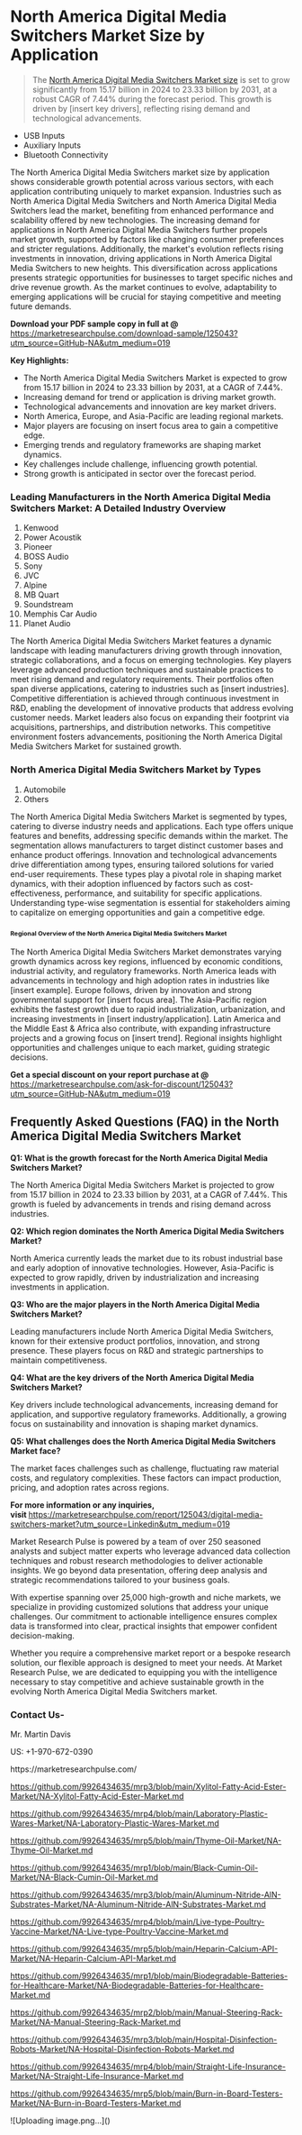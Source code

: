 <h1>North America Digital Media Switchers Market&nbsp;Size by Application</h1><blockquote><p>The <a href="https://marketresearchpulse.com/download-sample/125043?utm_source=GitHub-NA&amp;utm_medium=019">North America Digital Media Switchers Market size</a> is set to grow significantly from 15.17 billion in 2024 to 23.33 billion by 2031, at a robust CAGR of 7.44% during the forecast period. This growth is driven by [insert key drivers], reflecting rising demand and technological advancements.</p></blockquote><ul><li>USB Inputs <li> Auxiliary Inputs <li> Bluetooth Connectivity</li></ul><p>The North America Digital Media Switchers market size by application shows considerable growth potential across various sectors, with each application contributing uniquely to market expansion. Industries such as North America Digital Media Switchers and North America Digital Media Switchers lead the market, benefiting from enhanced performance and scalability offered by new technologies. The increasing demand for applications in North America Digital Media Switchers further propels market growth, supported by factors like changing consumer preferences and stricter regulations. Additionally, the market's evolution reflects rising investments in innovation, driving applications in North America Digital Media Switchers to new heights. This diversification across applications presents strategic opportunities for businesses to target specific niches and drive revenue growth. As the market continues to evolve, adaptability to emerging applications will be crucial for staying competitive and meeting future demands.</p><p><strong>Download your PDF sample copy in full at @ </strong><a href="https://marketresearchpulse.com/download-sample/125043?utm_source=GitHub-NA&amp;utm_medium=019">https://marketresearchpulse.com/download-sample/125043?utm_source=GitHub-NA&amp;utm_medium=019</a></p><p><strong>Key Highlights: </strong></p><ul><li>The North America Digital Media Switchers Market is expected to grow from 15.17 billion in 2024 to 23.33 billion by 2031, at a CAGR of 7.44%.</li><li>Increasing demand for trend or application is driving market growth.</li><li>Technological advancements and innovation are key market drivers.</li><li>North America, Europe, and Asia-Pacific are leading regional markets.</li><li>Major players are focusing on insert focus area to gain a competitive edge.</li><li>Emerging trends and regulatory frameworks are shaping market dynamics.</li><li>Key challenges include challenge, influencing growth potential.</li><li>Strong growth is anticipated in sector over the forecast period.</li></ul><h3>Leading Manufacturers in the North America Digital Media Switchers Market: A Detailed Industry Overview</h3><ol><li>Kenwood</li><li>Power Acoustik</li><li>Pioneer</li><li>BOSS Audio</li><li>Sony</li><li>JVC</li><li>Alpine</li><li>MB Quart</li><li>Soundstream</li><li>Memphis Car Audio</li><li>Planet Audio</li></ol><div class="flex max-w-full flex-col flex-grow"><div class="min-h-8 text-message flex w-full flex-col items-end gap-2 whitespace-normal break-words [.text-message+&amp;]:mt-5" dir="auto" data-message-author-role="assistant" data-message-id="fd8432e4-4910-450d-b182-61b7bfb0a01f" data-message-model-slug="gpt-4o"><div class="flex w-full flex-col gap-1 empty:hidden first:pt-[3px]"><div class="markdown prose w-full break-words dark:prose-invert light"><p>The North America Digital Media Switchers Market features a dynamic landscape with leading manufacturers driving growth through innovation, strategic collaborations, and a focus on emerging technologies. Key players leverage advanced production techniques and sustainable practices to meet rising demand and regulatory requirements. Their portfolios often span diverse applications, catering to industries such as [insert industries]. Competitive differentiation is achieved through continuous investment in R&amp;D, enabling the development of innovative products that address evolving customer needs. Market leaders also focus on expanding their footprint via acquisitions, partnerships, and distribution networks. This competitive environment fosters advancements, positioning the North America Digital Media Switchers Market for sustained growth.</p></div></div></div></div><h3>North America Digital Media Switchers Market by Types</h3><ol><li>Automobile <li> Others</li></ol><div class="flex max-w-full flex-col flex-grow"><div class="min-h-8 text-message flex w-full flex-col items-end gap-2 whitespace-normal break-words [.text-message+&amp;]:mt-5" dir="auto" data-message-author-role="assistant" data-message-id="084470be-0bb7-4664-bddf-5156b4f41249" data-message-model-slug="gpt-4o-mini"><div class="flex w-full flex-col gap-1 empty:hidden first:pt-[3px]"><div class="markdown prose w-full break-words dark:prose-invert light"><p>The North America Digital Media Switchers Market is segmented by types, catering to diverse industry needs and applications. Each type offers unique features and benefits, addressing specific demands within the market. The segmentation allows manufacturers to target distinct customer bases and enhance product offerings. Innovation and technological advancements drive differentiation among types, ensuring tailored solutions for varied end-user requirements. These types play a pivotal role in shaping market dynamics, with their adoption influenced by factors such as cost-effectiveness, performance, and suitability for specific applications. Understanding type-wise segmentation is essential for stakeholders aiming to capitalize on emerging opportunities and gain a competitive edge.</p></div></div></div></div><h3><span style="font-size: 11px;">Regional Overview of the North America Digital Media Switchers Market</span></h3><div class="flex max-w-full flex-col flex-grow"><div class="min-h-8 text-message flex w-full flex-col items-end gap-2 whitespace-normal break-words [.text-message+&amp;]:mt-5" dir="auto" data-message-author-role="assistant" data-message-id="e9038762-ce64-4e30-91c9-9bd413514231" data-message-model-slug="gpt-4o-mini"><div class="flex w-full flex-col gap-1 empty:hidden first:pt-[3px]"><div class="markdown prose w-full break-words dark:prose-invert light"><p>The North America Digital Media Switchers Market demonstrates varying growth dynamics across key regions, influenced by economic conditions, industrial activity, and regulatory frameworks. North America leads with advancements in technology and high adoption rates in industries like [insert example]. Europe follows, driven by innovation and strong governmental support for [insert focus area]. The Asia-Pacific region exhibits the fastest growth due to rapid industrialization, urbanization, and increasing investments in [insert industry/application]. Latin America and the Middle East &amp; Africa also contribute, with expanding infrastructure projects and a growing focus on [insert trend]. Regional insights highlight opportunities and challenges unique to each market, guiding strategic decisions.</p></div></div></div></div><p><strong>Get a special discount on your report purchase at @ </strong><a href="https://marketresearchpulse.com/ask-for-discount/125043?utm_source=GitHub-NA&amp;utm_medium=019">https://marketresearchpulse.com/ask-for-discount/125043?utm_source=GitHub-NA&amp;utm_medium=019</a></p><h2>Frequently Asked Questions (FAQ) in the North America Digital Media Switchers Market</h2><p><strong>Q1: What is the growth forecast for the North America Digital Media Switchers Market?</strong></p><p>The North America Digital Media Switchers Market is projected to grow from 15.17 billion in 2024 to 23.33 billion by 2031, at a CAGR of 7.44%. This growth is fueled by advancements in trends and rising demand across industries.</p><p><strong>Q2: Which region dominates the North America Digital Media Switchers Market?</strong></p><p>North America currently leads the market due to its robust industrial base and early adoption of innovative technologies. However, Asia-Pacific is expected to grow rapidly, driven by industrialization and increasing investments in application.</p><p><strong>Q3: Who are the major players in the North America Digital Media Switchers Market?</strong></p><p>Leading manufacturers include North America Digital Media Switchers, known for their extensive product portfolios, innovation, and strong presence. These players focus on R&amp;D and strategic partnerships to maintain competitiveness.</p><p><strong>Q4: What are the key drivers of the North America Digital Media Switchers Market?</strong></p><p>Key drivers include technological advancements, increasing demand for application, and supportive regulatory frameworks. Additionally, a growing focus on sustainability and innovation is shaping market dynamics.</p><p><strong>Q5: What challenges does the North America Digital Media Switchers Market face?</strong></p><p>The market faces challenges such as challenge, fluctuating raw material costs, and regulatory complexities. These factors can impact production, pricing, and adoption rates across regions.</p><p><strong>For more information or any inquiries, visit&nbsp;</strong><a href="https://marketresearchpulse.com/report/125043/digital-media-switchers-market?utm_source=Linkedin&utm_medium=019">https://marketresearchpulse.com/report/125043/digital-media-switchers-market?utm_source=Linkedin&utm_medium=019</a></p><p>Market Research Pulse is powered by a team of over 250 seasoned analysts and subject matter experts who leverage advanced data collection techniques and robust research methodologies to deliver actionable insights. We go beyond data presentation, offering deep analysis and strategic recommendations tailored to your business goals.</p><p>With expertise spanning over 25,000 high-growth and niche markets, we specialize in providing customized solutions that address your unique challenges. Our commitment to actionable intelligence ensures complex data is transformed into clear, practical insights that empower confident decision-making.</p><p>Whether you require a comprehensive market report or a bespoke research solution, our flexible approach is designed to meet your needs. At Market Research Pulse, we are dedicated to equipping you with the intelligence necessary to stay competitive and achieve sustainable growth in the evolving North America Digital Media Switchers market.</p><h3><strong>Contact Us-</strong></h3><p>Mr. Martin Davis</p><p>US: +1-970-672-0390</p><p>https://marketresearchpulse.com/</p><p><a href="https://github.com/9926434635/mrp3/blob/main/Xylitol-Fatty-Acid-Ester-Market/NA-Xylitol-Fatty-Acid-Ester-Market.md">https://github.com/9926434635/mrp3/blob/main/Xylitol-Fatty-Acid-Ester-Market/NA-Xylitol-Fatty-Acid-Ester-Market.md</a></p><p><a href="https://github.com/9926434635/mrp4/blob/main/Laboratory-Plastic-Wares-Market/NA-Laboratory-Plastic-Wares-Market.md">https://github.com/9926434635/mrp4/blob/main/Laboratory-Plastic-Wares-Market/NA-Laboratory-Plastic-Wares-Market.md</a></p><p><a href="https://github.com/9926434635/mrp5/blob/main/Thyme-Oil-Market/NA-Thyme-Oil-Market.md">https://github.com/9926434635/mrp5/blob/main/Thyme-Oil-Market/NA-Thyme-Oil-Market.md</a></p><p><a href="https://github.com/9926434635/mrp1/blob/main/Black-Cumin-Oil-Market/NA-Black-Cumin-Oil-Market.md">https://github.com/9926434635/mrp1/blob/main/Black-Cumin-Oil-Market/NA-Black-Cumin-Oil-Market.md</a></p><p><a href="https://github.com/9926434635/mrp3/blob/main/Aluminum-Nitride-AlN-Substrates-Market/NA-Aluminum-Nitride-AlN-Substrates-Market.md">https://github.com/9926434635/mrp3/blob/main/Aluminum-Nitride-AlN-Substrates-Market/NA-Aluminum-Nitride-AlN-Substrates-Market.md</a></p><p><a href="https://github.com/9926434635/mrp4/blob/main/Live-type-Poultry-Vaccine-Market/NA-Live-type-Poultry-Vaccine-Market.md">https://github.com/9926434635/mrp4/blob/main/Live-type-Poultry-Vaccine-Market/NA-Live-type-Poultry-Vaccine-Market.md</a></p><p><a href="https://github.com/9926434635/mrp5/blob/main/Heparin-Calcium-API-Market/NA-Heparin-Calcium-API-Market.md">https://github.com/9926434635/mrp5/blob/main/Heparin-Calcium-API-Market/NA-Heparin-Calcium-API-Market.md</a></p><p><a href="https://github.com/9926434635/mrp1/blob/main/Biodegradable-Batteries-for-Healthcare-Market/NA-Biodegradable-Batteries-for-Healthcare-Market.md">https://github.com/9926434635/mrp1/blob/main/Biodegradable-Batteries-for-Healthcare-Market/NA-Biodegradable-Batteries-for-Healthcare-Market.md</a></p><p><a href="https://github.com/9926434635/mrp2/blob/main/Manual-Steering-Rack-Market/NA-Manual-Steering-Rack-Market.md">https://github.com/9926434635/mrp2/blob/main/Manual-Steering-Rack-Market/NA-Manual-Steering-Rack-Market.md</a></p><p><a href="https://github.com/9926434635/mrp3/blob/main/Hospital-Disinfection-Robots-Market/NA-Hospital-Disinfection-Robots-Market.md">https://github.com/9926434635/mrp3/blob/main/Hospital-Disinfection-Robots-Market/NA-Hospital-Disinfection-Robots-Market.md</a></p><p><a href="https://github.com/9926434635/mrp4/blob/main/Straight-Life-Insurance-Market/NA-Straight-Life-Insurance-Market.md">https://github.com/9926434635/mrp4/blob/main/Straight-Life-Insurance-Market/NA-Straight-Life-Insurance-Market.md</a></p><p><a href="https://github.com/9926434635/mrp5/blob/main/Burn-in-Board-Testers-Market/NA-Burn-in-Board-Testers-Market.md">https://github.com/9926434635/mrp5/blob/main/Burn-in-Board-Testers-Market/NA-Burn-in-Board-Testers-Market.md</a></p>
![Uploading image.png…]()
